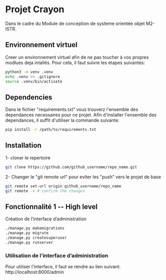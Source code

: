 # Projet Crayon
Dans le cadre du Module de conception de systeme orientée objet M2-ISTR. 

## Environnement virtuel 
Creer un environnement virtuel afin de ne pas toucher à vos propres modlues deja intallés. Pour cela, il faut suivre les etapes suivantes: 
```bash
python3 -m venv .venv
echo .venv >> .gitignore
source .venv/bin/activate
```
## Dependencies 
Dans le fichier "requirements.txt" vous trouverz l'ensemble des dependances necessaires pour ce projet. 
Afin d'installer l'ensemble des dependances, il suffit d'utiliser la commande suivante:
```bash
pip install -r /path/to/requirements.txt
```
## Installation
1- cloner le repertoire 
```bash
git clone https://github.com/github_username/repo_name.git
```
2- Changer le "git remote url" pour eviter les "push" vers le projet de base 
```bash
git remote set-url origin github_username/repo_name
git remote -v # confirm the changes
```
## Fonctionnalité 1 -- High level
Création de l’interface d’administration
```bash
./manage.py makemigrations
./manage.py migrate
./manage.py createsuperuser
./manage.py runserver
```
### Utilisation de l’interface d’administration
Pour utiliser l'interface, il faut se rendre au lien suivant: 
http://localhost:8000/admin
